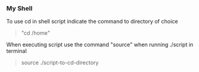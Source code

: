 ### My Shell

To use cd in shell script indicate the command to directory of choice

> "cd /home"

When executing script use the command "source" when running ./script in terminal

> source ./script-to-cd-directory
